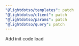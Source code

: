 ```yaml
---
"@lightdotso/templates": patch
"@lightdotso/client": patch
"@lightdotso/params": patch
"@lightdotso/query": patch
---
```


Add init code load
